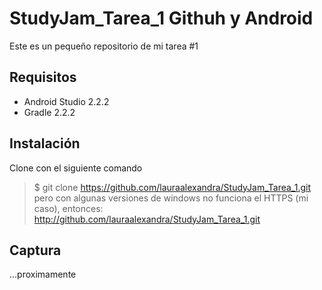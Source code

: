 StudyJam_Tarea_1 Githuh y Android
===
Este es un pequeño repositorio de mi tarea #1

Requisitos
---
* Android Studio 2.2.2
* Gradle 2.2.2

Instalación
---

Clone con el siguiente comando
> $ git clone https://github.com/lauraalexandra/StudyJam_Tarea_1.git
pero con algunas versiones de windows no funciona el HTTPS (mi caso), entonces:
http://github.com/lauraalexandra/StudyJam_Tarea_1.git

Captura
---
...proximamente 